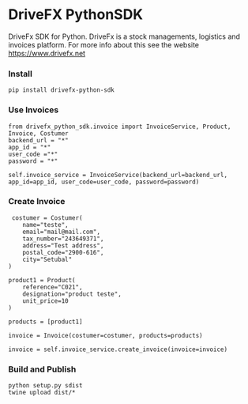 # DriveFX PythonSDK

DriveFx SDK for Python. DriveFx is a stock managements, logistics and invoices platform. For more info about this see the website https://www.drivefx.net

### Install

```
pip install drivefx-python-sdk
```

### Use Invoices

```
from drivefx_python_sdk.invoice import InvoiceService, Product, Invoice, Costumer
backend_url = "*"
app_id = "*"
user_code ="*"
password = "*"

self.invoice_service = InvoiceService(backend_url=backend_url, app_id=app_id, user_code=user_code, password=password)
```

### Create Invoice

```
 costumer = Costumer(
    name="teste",
    email="mail@mail.com",
    tax_number="243649371",
    address="Test address",
    postal_code="2900-616",
    city="Setubal"
)

product1 = Product(
    reference="C021",
    designation="product teste",
    unit_price=10
)

products = [product1]

invoice = Invoice(costumer=costumer, products=products)

invoice = self.invoice_service.create_invoice(invoice=invoice)
```

### Build and Publish

```
python setup.py sdist
twine upload dist/*
```
